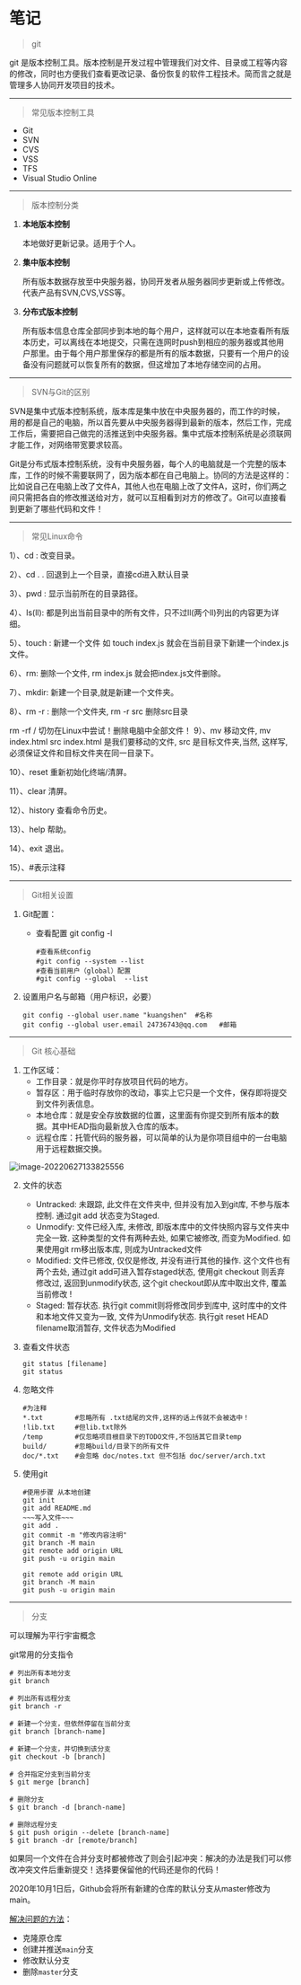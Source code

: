 # 笔记

> git

git 是版本控制工具。版本控制是开发过程中管理我们对文件、目录或工程等内容的修改，同时也方便我们查看更改记录、备份恢复的软件工程技术。简而言之就是管理多人协同开发项目的技术。

------

> 常见版本控制工具

- Git
- SVN
- CVS
- VSS
- TFS
- Visual Studio Online

------

> 版本控制分类

1. **本地版本控制**

   本地做好更新记录。适用于个人。

2. **集中版本控制**

   所有版本数据存放至中央服务器，协同开发者从服务器同步更新或上传修改。代表产品有SVN,CVS,VSS等。

3. **分布式版本控制**

   所有版本信息仓库全部同步到本地的每个用户，这样就可以在本地查看所有版本历史，可以离线在本地提交，只需在连网时push到相应的服务器或其他用户那里。由于每个用户那里保存的都是所有的版本数据，只要有一个用户的设备没有问题就可以恢复所有的数据，但这增加了本地存储空间的占用。

------

> SVN与Git的区别

SVN是集中式版本控制系统，版本库是集中放在中央服务器的，而工作的时候，用的都是自己的电脑，所以首先要从中央服务器得到最新的版本，然后工作，完成工作后，需要把自己做完的活推送到中央服务器。集中式版本控制系统是必须联网才能工作，对网络带宽要求较高。

Git是分布式版本控制系统，没有中央服务器，每个人的电脑就是一个完整的版本库，工作的时候不需要联网了，因为版本都在自己电脑上。协同的方法是这样的：比如说自己在电脑上改了文件A，其他人也在电脑上改了文件A，这时，你们两之间只需把各自的修改推送给对方，就可以互相看到对方的修改了。Git可以直接看到更新了哪些代码和文件！

------

> 常见Linux命令

1）、cd : 改变目录。

2）、cd . . 回退到上一个目录，直接cd进入默认目录

3）、pwd : 显示当前所在的目录路径。

4）、ls(ll):  都是列出当前目录中的所有文件，只不过ll(两个ll)列出的内容更为详细。

5）、touch : 新建一个文件 如 touch index.js 就会在当前目录下新建一个index.js文件。

6）、rm:  删除一个文件, rm index.js 就会把index.js文件删除。

7）、mkdir:  新建一个目录,就是新建一个文件夹。

8）、rm -r :  删除一个文件夹, rm -r src 删除src目录

rm -rf / 切勿在Linux中尝试！删除电脑中全部文件！
9）、mv 移动文件, mv index.html src index.html 是我们要移动的文件, src 是目标文件夹,当然, 这样写,必须保证文件和目标文件夹在同一目录下。

10）、reset 重新初始化终端/清屏。

11）、clear 清屏。

12）、history 查看命令历史。

13）、help 帮助。

14）、exit 退出。

15）、#表示注释

------

> Git相关设置

1. Git配置：

   - 查看配置 git config -l

     ```
     #查看系统config
     #git config --system --list　　
     #查看当前用户（global）配置
     #git config --global  --list
     ```

2. 设置用户名与邮箱（用户标识，必要）

   ```
   git config --global user.name "kuangshen"  #名称
   git config --global user.email 24736743@qq.com   #邮箱
   ```

------

> Git 核心基础

1. 工作区域：
   - 工作目录：就是你平时存放项目代码的地方。
   - 暂存区：用于临时存放你的改动，事实上它只是一个文件，保存即将提交到文件列表信息。
   - 本地仓库：就是安全存放数据的位置，这里面有你提交到所有版本的数据。其中HEAD指向最新放入仓库的版本。
   - 远程仓库：托管代码的服务器，可以简单的认为是你项目组中的一台电脑用于远程数据交换。

![image-20220627133825556](C:\Users\Administrator\AppData\Roaming\Typora\typora-user-images\image-20220627133825556.png)

2. 文件的状态
   - Untracked: 未跟踪, 此文件在文件夹中, 但并没有加入到git库, 不参与版本控制. 通过git add 状态变为Staged.
   - Unmodify: 文件已经入库, 未修改, 即版本库中的文件快照内容与文件夹中完全一致. 这种类型的文件有两种去处, 如果它被修改, 而变为Modified. 如果使用git rm移出版本库, 则成为Untracked文件
   - Modified: 文件已修改, 仅仅是修改, 并没有进行其他的操作. 这个文件也有两个去处, 通过git add可进入暂存staged状态, 使用git checkout 则丢弃修改过, 返回到unmodify状态, 这个git checkout即从库中取出文件, 覆盖当前修改 !
   - Staged: 暂存状态. 执行git commit则将修改同步到库中, 这时库中的文件和本地文件又变为一致, 文件为Unmodify状态. 执行git reset HEAD filename取消暂存, 文件状态为Modified

3. 查看文件状态

   ~~~
   git status [filename]
   git status
   ~~~

4. 忽略文件

   ~~~~
   #为注释
   *.txt        #忽略所有 .txt结尾的文件,这样的话上传就不会被选中！
   !lib.txt     #但lib.txt除外
   /temp        #仅忽略项目根目录下的TODO文件,不包括其它目录temp
   build/       #忽略build/目录下的所有文件
   doc/*.txt    #会忽略 doc/notes.txt 但不包括 doc/server/arch.txt
   ~~~~

5. 使用git

   ~~~
   #使用步骤 从本地创建
   git init
   git add README.md
   ~~~写入文件~~~
   git add .
   git commit -m "修改内容注明"
   git branch -M main
   git remote add origin URL
   git push -u origin main
   ~~~

   ~~~
   git remote add origin URL
   git branch -M main
   git push -u origin main
   ~~~

------

> 分支

可以理解为平行宇宙概念

git常用的分支指令

~~~
# 列出所有本地分支
git branch

# 列出所有远程分支
git branch -r

# 新建一个分支，但依然停留在当前分支
git branch [branch-name]

# 新建一个分支，并切换到该分支
git checkout -b [branch]

# 合并指定分支到当前分支
$ git merge [branch]

# 删除分支
$ git branch -d [branch-name]

# 删除远程分支
$ git push origin --delete [branch-name]
$ git branch -dr [remote/branch]
~~~

如果同一个文件在合并分支时都被修改了则会引起冲突：解决的办法是我们可以修改冲突文件后重新提交！选择要保留他的代码还是你的代码！

2020年10月1日后，Github会将所有新建的仓库的默认分支从master修改为main。

[解决问题的方法](https://zhuanlan.zhihu.com/p/339370999)：

- 克隆原仓库
- 创建并推送`main`分支
- 修改默认分支
- 删除`master`分支

